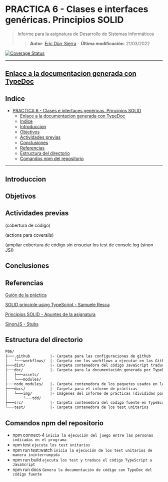 # PRACTICA 6 - Clases e interfaces genéricas. Principios SOLID

>Informe para la asignatura de Desarrollo de Sistemas Informáticos
>
>>**Autor**: [Eric Dürr Sierra](alu0101027005@ull.edu.es) - **Última modificación**: 21/03/2022

[![Coverage Status](https://coveralls.io/repos/github/ULL-ESIT-INF-DSI-2122/DSI-P06-Eric-Durr-/badge.svg?branch=master)](https://coveralls.io/github/ULL-ESIT-INF-DSI-2122/DSI-P06-Eric-Durr-?branch=master)

***

## [Enlace a la documentacion generada con TypeDoc](http://dsi-p06-code-docs.surge.sh)

## Indice

- [PRACTICA 6 - Clases e interfaces genéricas. Principios SOLID](#practica-6---clases-e-interfaces-genéricas-principios-solid)
  - [Enlace a la documentacion generada con TypeDoc](#enlace-a-la-documentacion-generada-con-typedoc)
  - [Indice](#indice)
  - [Introduccion](#introduccion)
  - [Objetivos](#objetivos)
  - [Actividades previas](#actividades-previas)
  - [Conclusiones](#conclusiones)
  - [Referencias](#referencias)
  - [Estructura del directorio](#estructura-del-directorio)
  - [Comandos npm del repositorio](#comandos-npm-del-repositorio)

***

## Introduccion

## Objetivos

## Actividades previas

(cobertura de código)

(actions para coveralls)

(ampliar cobertura de código sin ensuciar los test de console.log (sinon JS))

## Conclusiones

## Referencias

[Guión de la práctica](https://ull-esit-inf-dsi-2122.github.io/prct06-generics-solid/)

[SOLID principle using TypeScript - Samuele Resca](https://samueleresca.net/solid-principles-using-typescript/)

[Principios SOLID - Apuntes de la asignatura](https://ull-esit-inf-dsi-2122.github.io/typescript-theory/typescript-solid.html)

[SinonJS - Stubs](https://sinonjs.org/releases/latest/stubs/)

## Estructura del directorio

```txt
P06/
├───.github         |- Carpeta para las configuraciones de github
│   └───workflows/  |- Carpeta con los workflows a ejecutar en las Github Actions
├───dist/           |- Carpeta contenedora del código JavaScript traducido (autogenerada)
├───doc/            |- Carpeta para la documentación generada por TypeDoc
│   ├───assets/
│   └───modules/
├───node_modules/   |- Carpeta contenedora de los paquetes usados en la práctica (autogenerada)
├───docs/           |- Carpeta para el informe de prácticas
│   └───img/        |- Imágenes del informe de prácticas (divididas por secciones)
│       └───tdd/
├───src/            |- Carpeta contenedora del código fuente en TypeScript
└───test/           |- Carpeta contenedora de los test unitarios
```

## Comandos npm del repositorio

- npm connect-4  `inicia la ejecución del juego entre las personas indicadas en el programa`
- npm test  `ejecuta los test unitarios`
- npm run test:watch `inicia la ejecución de los test unitarios de manera ininterrumpida`
- npm run build `ejecuta los test y traduce el código TypeScript a JavaScript`
- npm run docs `Genera la documentación de código con TypeDoc del código fuente`
